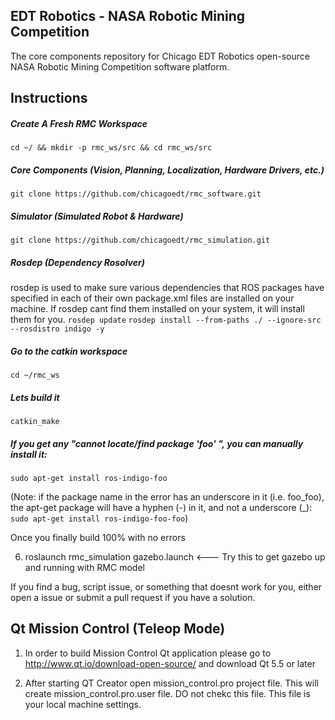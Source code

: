 ## EDT Robotics - NASA Robotic Mining Competition 

The core components repository for Chicago EDT Robotics open-source NASA Robotic Mining Competition software platform.




## Instructions


##### Create A Fresh RMC Workspace

`cd ~/ && mkdir -p rmc_ws/src && cd rmc_ws/src `

##### Core Components (Vision, Planning, Localization, Hardware Drivers, etc.)

`git clone https://github.com/chicagoedt/rmc_software.git`   

##### Simulator (Simulated Robot & Hardware)

`git clone https://github.com/chicagoedt/rmc_simulation.git`   

##### Rosdep (Dependency Rosolver)

rosdep is used to make sure various dependencies that ROS packages have specified in each of their own package.xml files are installed on your machine. If rosdep cant find them installed on your system, it will install them for you.
`rosdep update`
`rosdep install --from-paths ./ --ignore-src --rosdistro indigo -y`

##### Go to the catkin workspace
`cd ~/rmc_ws`

##### Lets build it
`catkin_make`

##### If you get any "cannot locate/find package 'foo' ", you can manually install it:
`sudo apt-get install ros-indigo-foo`

(Note: if the package name in the error has an underscore in it (i.e. foo_foo), the apt-get package will have a hyphen (-) in it, and not a underscore (_): `sudo apt-get install ros-indigo-foo-foo`)

Once you finally build 100% with no errors

6) roslaunch rmc_simulation gazebo.launch       <--- Try this to get gazebo up and running with RMC model

If you find a bug, script issue, or something that doesnt work for you, either open a issue or submit a pull request if you have a solution. 

## Qt Mission Control (Teleop Mode)

1) In order to build Mission Control Qt application please go to
    http://www.qt.io/download-open-source/ and download Qt 5.5 or later

2. After starting QT Creator open mission_control.pro project file.
    This will create mission_control.pro.user file. DO not chekc this file.
    This file is your local machine settings.

